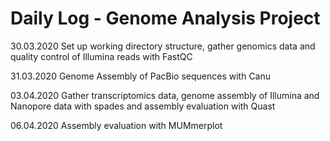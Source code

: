 # Daily Log - Genome Analysis Project

30.03.2020  Set up working directory structure, gather genomics data and quality control of Illumina reads with FastQC

31.03.2020 Genome Assembly of PacBio sequences with Canu 

03.04.2020 Gather transcriptomics data, genome assembly of Illumina and Nanopore data with spades and assembly evaluation with Quast

06.04.2020 Assembly evaluation with MUMmerplot